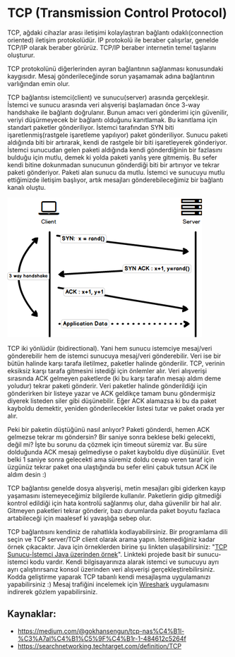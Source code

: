 # TCP (Transmission Control Protocol)

TCP, ağdaki cihazlar arası iletişimi kolaylaştıran bağlantı odaklı(connection oriented) iletişim protokolüdür. IP protokolü ile beraber çalışırlar, genelde TCP/IP olarak beraber görürüz. TCP/IP beraber internetin temel taşlarını oluşturur.

TCP protokolünü diğerlerinden ayıran bağlantının sağlanması konusundaki kaygısıdır. Mesaj gönderileceğinde sorun yaşamamak adına bağlantının varlığından emin olur.

TCP bağlantısı istemci(client) ve sunucu(server) arasında gerçekleşir. İstemci ve sunucu arasında veri alışverişi başlamadan önce 3-way handshake ile bağlantı doğrulanır. Bunun amacı veri gönderimi için güvenilir, veriyi düşürmeyecek bir bağlantı olduğunu kanıtlamak. Bu kanıtlama için standart paketler gönderiliyor. İstemci tarafından SYN biti işaretlenmiş(rastgele işaretleme yapılıyor) paket gönderiliyor. Sunucu paketi aldığında biti bir artırarak, kendi de rastgele bir biti işaretleyerek gönderiyor. İstemci sunucudan gelen paketi aldığında kendi gönderdiğinin bir fazlasını bulduğu için mutlu, demek ki yolda paketi yanlış yere gitmemiş. Bu sefer kendi bitine dokunmadan sunucunun gönderdiği biti bir artırıyor ve tekrar paketi gönderiyor. Paketi alan sunucu da mutlu. İstemci ve sunucuyu mutlu ettiğimizde iletişim başlıyor, artık mesajları gönderebileceğimiz bir bağlantı kanalı oluştu.

![3_way_handshake](https://raw.githubusercontent.com/Kodluyoruz/taskforce/main/basics-for-everyone/TCP/figures/3_way_handshake.png)

TCP iki yönlüdür (bidirectional). Yani hem sunucu istemciye mesaj/veri gönderebilir hem de istemci sunucuya mesaj/veri gönderebilir. Veri ise bir bütün halinde karşı tarafa iletilmez, paketler halinde gönderilir. TCP, verinin eksiksiz karşı tarafa gitmesini istediği için önlemler alır. Veri alışverişi sırasında ACK gelmeyen paketlerde (ki bu karşı tarafın mesajı aldım deme yoludur) tekrar paketi gönderir. Veri paketler halinde gönderildiği için gönderirken bir listeye yazar ve ACK geldikçe tamam bunu göndermişiz diyerek listeden siler gibi düşünebilir. Eğer ACK alamazsa ki bu da paket kayboldu demektir, yeniden gönderilecekler listesi tutar ve paket orada yer alır.

Peki bir paketin düştüğünü nasıl anlıyor? Paketi gönderdi, hemen ACK gelmezse tekrar mı göndersin? Bir saniye sonra beklese belki gelecekti, değil mi? İşte bu sorunu da çözmek için timeout süremiz var. Bu süre dolduğunda ACK mesajı gelmediyse o paket kayboldu diye düşünülür. Evet belki 1 saniye sonra gelecekti ama süremiz doldu cevap veren taraf için üzgünüz tekrar paket ona ulaştığında bu sefer elini çabuk tutsun ACK ile aldım desin :)

TCP bağlantısı genelde dosya alışverişi, metin mesajları gibi giderken kayıp yaşamasını istemeyeceğimiz bilgilerde kullanılır. Paketlerin gidip gitmediği kontrol edildiği için hata kontrolü sağlanmış olur, daha güvenilir bir hal alır. Gitmeyen paketleri tekrar gönderir, bazı durumlarda paket boyutu fazlaca artabileceği için maalesef ki yavaşlığa sebep olur.

TCP bağlantısını kendiniz de rahatlıkla kodlayabilirsiniz. Bir programlama dili seçin ve TCP server/TCP client olarak arama yapın. İstemediğiniz kadar örnek çıkacaktır. Java için örneklerden birine şu linkten ulaşabilirsiniz: "[TCP Sunucu-İstemci Java üzerinden örnek](https://github.com/aysedemirel/Operating-Systems/tree/master/project%201)". Linkteki projede basit bir sunucu-istemci kodu vardır. Kendi bilgisayarınıza alarak istemci ve sunucuyu ayrı ayrı çalıştırırsanız konsol üzerinden veri alışverişi gerçekleştirebilirsiniz. Kodda geliştirme yaparak TCP tabanlı kendi mesajlaşma uygulamanızı yapabilirsiniz :) Mesaj trafiğini incelemek için [Wireshark](https://www.wireshark.org/#download) uygulamasını indirerek gözlem yapabilirsiniz.

## Kaynaklar:
- https://medium.com/@gokhansengun/tcp-nas%C4%B1l-%C3%A7al%C4%B1%C5%9F%C4%B1r-1-484612c5264f
- https://searchnetworking.techtarget.com/definition/TCP
